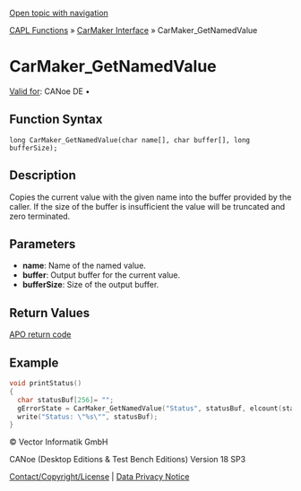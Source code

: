 [Open topic with navigation](../../../../../CANoeDEFamily.htm#Topics/CAPLFunctions/CarMaker/Functions/CAPLfunctionCarMakerGetNamedValue.md)

[CAPL Functions](../../CAPLfunctions.md) » [CarMaker Interface](../CAPLfunctionsCarMakerOverview.md) » CarMaker_GetNamedValue

# CarMaker_GetNamedValue

[Valid for](../../../Shared/FeatureAvailability.md): CANoe DE •

## Function Syntax

```plaintext
long CarMaker_GetNamedValue(char name[], char buffer[], long bufferSize);
```

## Description

Copies the current value with the given name into the buffer provided by the caller. If the size of the buffer is insufficient the value will be truncated and zero terminated.

## Parameters

- **name**: Name of the named value.
- **buffer**: Output buffer for the current value.
- **bufferSize**: Size of the output buffer.

## Return Values

[APO return code](../CAPLfunctionsCarMakerReturnCodes.md)

## Example

```c
void printStatus()
{
  char statusBuf[256]= "";
  gErrorState = CarMaker_GetNamedValue("Status", statusBuf, elcount(statusBuf));
  write("Status: \"%s\"", statusBuf);
}
```

© Vector Informatik GmbH

CANoe (Desktop Editions & Test Bench Editions) Version 18 SP3

[Contact/Copyright/License](../../../Shared/ContactCopyrightLicense.md) | [Data Privacy Notice](https://www.vector.com/int/en/company/get-info/privacy-policy/)